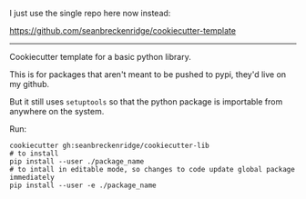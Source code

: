 I just use the single repo here now instead:

 https://github.com/seanbreckenridge/cookiecutter-template

---

Cookiecutter template for a basic python library.

This is for packages that aren't meant to be pushed to pypi, they'd live on my github.

But it still uses `setuptools` so that the python package is importable from anywhere on the system.

Run:

```
cookiecutter gh:seanbreckenridge/cookiecutter-lib
# to install
pip install --user ./package_name
# to intall in editable mode, so changes to code update global package immediately
pip install --user -e ./package_name
```
